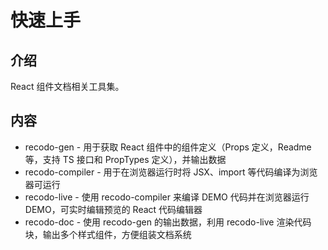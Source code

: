 # 快速上手

## 介绍

React 组件文档相关工具集。

## 内容

-   recodo-gen - 用于获取 React 组件中的组件定义（Props 定义，Readme 等，支持 TS 接口和 PropTypes 定义），并输出数据
-   recodo-compiler - 用于在浏览器运行时将 JSX、import 等代码编译为浏览器可运行
-   recodo-live - 使用 recodo-compiler 来编译 DEMO 代码并在浏览器运行 DEMO，可实时编辑预览的 React 代码编辑器
-   recodo-doc - 使用 recodo-gen 的输出数据，利用 recodo-live 渲染代码块，输出多个样式组件，方便组装文档系统
